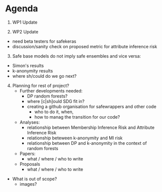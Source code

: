 # Agenda

1. WP1 Update

2. WP2 Update
  - need beta testers for safekeras
  - discussion/sanity check on proposed metric for attribute inference risk 
  
3. Safe base models do not imply safe ensembles and vice versa:
  - Simon's results
  - k-anonymity results
  - where sh/could do we go next?

4. Planning for rest of project?
   - Further developments needed:
     - DP random forests?
     - where [c|sh]ould SDG fit in?
     - creating a github organisation for safewrappers and other code
       - who to do it, when,
       - how to manag the transition for our code?
   - Analyses:
     -  relationship between Membership Inference  Risk and Attribute Inference Risk
     -  relationship beteween k-anonymity and MI risk
     -  relationship between DP and k-anonymity in the context of random forests 
   - Papers:
     - what / where / who to write
   - Proposals
     - what / where / who to write
  - What is out of scope?
    - images?
